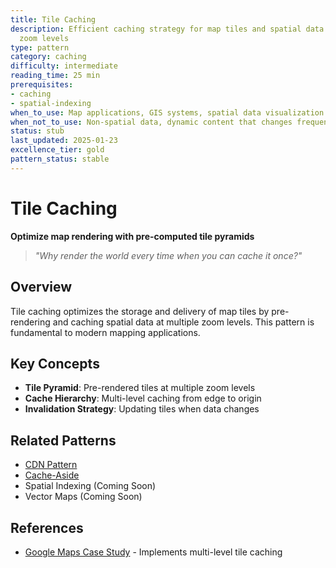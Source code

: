 ```yaml
---
title: Tile Caching
description: Efficient caching strategy for map tiles and spatial data at multiple
  zoom levels
type: pattern
category: caching
difficulty: intermediate
reading_time: 25 min
prerequisites:
- caching
- spatial-indexing
when_to_use: Map applications, GIS systems, spatial data visualization
when_not_to_use: Non-spatial data, dynamic content that changes frequently
status: stub
last_updated: 2025-01-23
excellence_tier: gold
pattern_status: stable
---
```



# Tile Caching

**Optimize map rendering with pre-computed tile pyramids**

> *"Why render the world every time when you can cache it once?"*

## Overview

Tile caching optimizes the storage and delivery of map tiles by pre-rendering and caching spatial data at multiple zoom levels. This pattern is fundamental to modern mapping applications.

## Key Concepts

- **Tile Pyramid**: Pre-rendered tiles at multiple zoom levels
- **Cache Hierarchy**: Multi-level caching from edge to origin
- **Invalidation Strategy**: Updating tiles when data changes

## Related Patterns
- [CDN Pattern](patterns/edge-computing)
- [Cache-Aside](cache-aside.md)
- Spatial Indexing (Coming Soon)
- Vector Maps (Coming Soon)

## References
- [Google Maps Case Study](case-studies/google-maps) - Implements multi-level tile caching